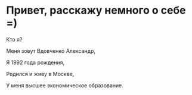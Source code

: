 # Привет, расскажу немного о себе =) 

Кто я? 

Меня зовут Вдовченко Александр,

Я 1992 года рождения,

Родился и живу в Москве,

У меня высшее экономическое образование. 
